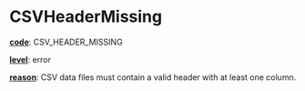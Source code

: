 # CSVHeaderMissing

[**code**](/en/latest/reference/schema/meta/defs/code): CSV_HEADER_MISSING

[**level**](/en/latest/reference/schema/meta/defs/level): error

[**reason**](/en/latest/reference/schema/meta/defs/reason): CSV data files must contain a valid header with at least one column.
